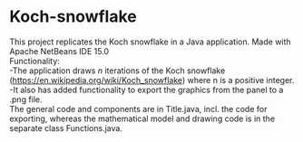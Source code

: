 # Koch-snowflake
This project replicates the Koch snowflake in a Java application. Made with Apache NetBeans IDE 15.0  
Functionality:  
-The application draws $n$ iterations of the Koch snowflake (https://en.wikipedia.org/wiki/Koch_snowflake) where n is a positive integer.  
-It also has added functionality to export the graphics from the panel to a .png file.  
The general code and components are in Title.java, incl. the code for exporting, whereas the mathematical model and drawing code is in the separate class Functions.java.

